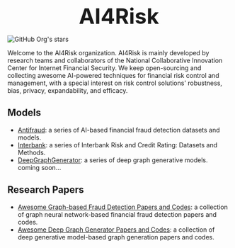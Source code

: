 <div align="center">
<b><font size="10">AI4Risk</font></b>
</div>


![GitHub Org's stars](https://img.shields.io/github/stars/AI4Risk#center)

Welcome to the AI4Risk organization. AI4Risk is mainly developed by research teams and collaborators of the National Collaborative Innovation Center for Internet Financial Security. We keep open-sourcing and collecting awesome AI-powered techniques for financial risk control and management, with a special interest on risk control solutions' robustness, bias, privacy, expandability, and efficacy. 

## Models

- [Antifraud](https://github.com/AI4Risk/antifraud): a series of AI-based financial fraud detection datasets and models.
- [Interbank](https://github.com/AI4Risk/interbank): a series of Interbank Risk and Credit Rating: Datasets and Methods.
- [DeepGraphGenerator](https://github.com/AI4Risk/GraphGenerator): a series of deep graph generative models. coming soon...

## Research Papers

- [Awesome Graph-based Fraud Detection Papers and Codes](https://github.com/AI4Risk/awesome-graph-based-fraud-detection): a collection of graph neural network-based financial fraud detection papers and codes. 
- [Awesome Deep Graph Generator Papers and Codes](https://github.com/AI4Risk/awesome-deep-graph-generator): a collection of deep generative model-based graph generation papers and codes. 

